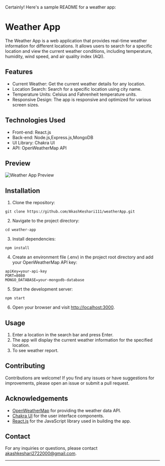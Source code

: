 Certainly! Here's a sample README for a weather app:

# Weather App

The Weather App is a web application that provides real-time weather information for different locations. It allows users to search for a specific location and view the current weather conditions, including temperature, humidity, wind speed, and air quality index (AQI).

## Features

- Current Weather: Get the current weather details for any location.
- Location Search: Search for a specific location using city name.
- Temperature Units: Celsius and Fahrenheit temperature units.
- Responsive Design: The app is responsive and optimized for various screen sizes.

## Technologies Used

- Front-end: React.js
- Back-end: Node.js,Express.js,MongoDB
- UI Library: Chakra UI
- API: OpenWeatherMap API

## Preview

![Weather App Preview](preview.PNG)

## Installation

1. Clone the repository:

```
git clone https://github.com/AkashKeshari111/weatherApp.git
```

2. Navigate to the project directory:

```
cd weather-app
```

3. Install dependencies:

```
npm install
```

4. Create an environment file (.env) in the project root directory and add your OpenWeatherMap API key:

```
apiKey=your-api-key
PORT=8080 
MONGO_DATABASE=your-mongodb-database
```

5. Start the development server:

```
npm start
```

6. Open your browser and visit [http://localhost:3000](http://localhost:3000).

## Usage

1. Enter a location in the search bar and press Enter.
2. The app will display the current weather information for the specified location.
3. To see weather report.

## Contributing

Contributions are welcome! If you find any issues or have suggestions for improvements, please open an issue or submit a pull request.


## Acknowledgements

- [OpenWeatherMap](https://openweathermap.org) for providing the weather data API.
- [Chakra UI](https://chakra-ui.com) for the user interface components.
- [React.js](https://reactjs.org) for the JavaScript library used in building the app.

## Contact

For any inquiries or questions, please contact [akashkeshari2722000@gmail.com](mailto:akashkeshari2722000@gmail.com).

---


